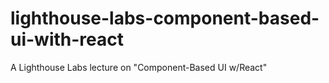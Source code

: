 # lighthouse-labs-component-based-ui-with-react
A Lighthouse Labs lecture on "Component-Based UI w/React"
